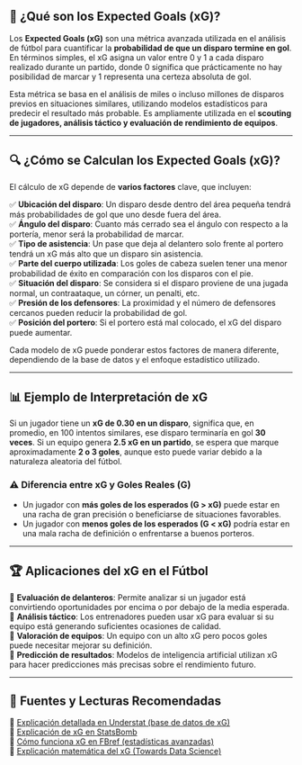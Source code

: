 ## 📌 **¿Qué son los Expected Goals (xG)?**  

Los **Expected Goals (xG)** son una métrica avanzada utilizada en el análisis de fútbol para cuantificar la **probabilidad de que un disparo termine en gol**. En términos simples, el xG asigna un valor entre 0 y 1 a cada disparo realizado durante un partido, donde 0 significa que prácticamente no hay posibilidad de marcar y 1 representa una certeza absoluta de gol.  

Esta métrica se basa en el análisis de miles o incluso millones de disparos previos en situaciones similares, utilizando modelos estadísticos para predecir el resultado más probable. Es ampliamente utilizada en el **scouting de jugadores, análisis táctico y evaluación de rendimiento de equipos**.  

---

## 🔍 **¿Cómo se Calculan los Expected Goals (xG)?**  

El cálculo de xG depende de **varios factores** clave, que incluyen:  

✅ **Ubicación del disparo**: Un disparo desde dentro del área pequeña tendrá más probabilidades de gol que uno desde fuera del área.  
✅ **Ángulo del disparo**: Cuanto más cerrado sea el ángulo con respecto a la portería, menor será la probabilidad de marcar.  
✅ **Tipo de asistencia**: Un pase que deja al delantero solo frente al portero tendrá un xG más alto que un disparo sin asistencia.  
✅ **Parte del cuerpo utilizada**: Los goles de cabeza suelen tener una menor probabilidad de éxito en comparación con los disparos con el pie.  
✅ **Situación del disparo**: Se considera si el disparo proviene de una jugada normal, un contraataque, un córner, un penalti, etc.  
✅ **Presión de los defensores**: La proximidad y el número de defensores cercanos pueden reducir la probabilidad de gol.  
✅ **Posición del portero**: Si el portero está mal colocado, el xG del disparo puede aumentar.  

Cada modelo de xG puede ponderar estos factores de manera diferente, dependiendo de la base de datos y el enfoque estadístico utilizado.

---

## 📊 **Ejemplo de Interpretación de xG**  

Si un jugador tiene un **xG de 0.30 en un disparo**, significa que, en promedio, en 100 intentos similares, ese disparo terminaría en gol **30 veces**. Si un equipo genera **2.5 xG en un partido**, se espera que marque aproximadamente **2 o 3 goles**, aunque esto puede variar debido a la naturaleza aleatoria del fútbol.  

### ⚠ **Diferencia entre xG y Goles Reales (G)**  
- Un jugador con **más goles de los esperados (G > xG)** puede estar en una racha de gran precisión o beneficiarse de situaciones favorables.  
- Un jugador con **menos goles de los esperados (G < xG)** podría estar en una mala racha de definición o enfrentarse a buenos porteros.  

---

## 🏆 **Aplicaciones del xG en el Fútbol**  

🔹 **Evaluación de delanteros**: Permite analizar si un jugador está convirtiendo oportunidades por encima o por debajo de la media esperada.  
🔹 **Análisis táctico**: Los entrenadores pueden usar xG para evaluar si su equipo está generando suficientes ocasiones de calidad.  
🔹 **Valoración de equipos**: Un equipo con un alto xG pero pocos goles puede necesitar mejorar su definición.  
🔹 **Predicción de resultados**: Modelos de inteligencia artificial utilizan xG para hacer predicciones más precisas sobre el rendimiento futuro.  

---

## 🔗 **Fuentes y Lecturas Recomendadas**  

📌 [Explicación detallada en Understat (base de datos de xG)](https://understat.com/)  
📌 [Explicación de xG en StatsBomb](https://statsbomb.com/articles/soccer/expected-goals-should-you-believe-in-them/)  
📌 [Cómo funciona xG en FBref (estadísticas avanzadas)](https://fbref.com/en/)  
📌 [Explicación matemática del xG (Towards Data Science)](https://towardsdatascience.com/expected-goals-the-maths-behind-footballs-most-important-stat-920f69320f43)  
